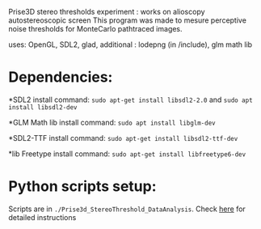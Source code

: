 Prise3D stereo thresholds experiment : works on alioscopy autostereoscopic screen
This program was made to mesure perceptive noise thresholds for MonteCarlo pathtraced images.

uses: OpenGL, SDL2, glad,
additional : lodepng (in /include), glm math lib

# Dependencies:

*SDL2 install command:
```sudo apt-get install libsdl2-2.0``` and ```sudo apt install libsdl2-dev```

*GLM Math lib install command:
``sudo apt install libglm-dev``

*SDL2-TTF install command:
``sudo apt-get install libsdl2-ttf-dev``

*lib Freetype install command:
``sudo apt-get install libfreetype6-dev``

# Python scripts setup:
Scripts are in ```./Prise3d_StereoThreshold_DataAnalysis```. Check [here](https://github.com/QuentinHuan/Prise3D_StereoThreshold/tree/main/DataProcessing) for detailed instructions
